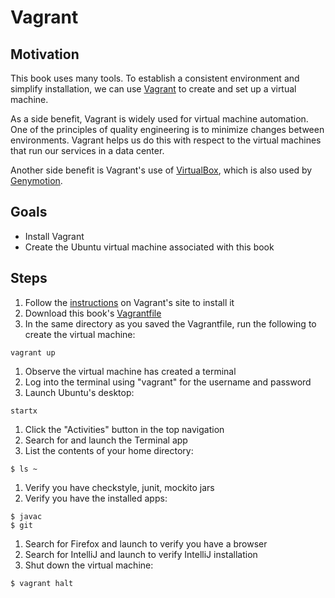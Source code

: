 # Vagrant

## Motivation

This book uses many tools. To establish a consistent environment and simplify installation, we can use [Vagrant](https://www.vagrantup.com) to create and set up a virtual machine.

As a side benefit, Vagrant is widely used for virtual machine automation. One of the principles of quality engineering is to minimize changes between environments. Vagrant helps us do this with respect to the virtual machines that run our services in a data center.

Another side benefit is Vagrant's use of [VirtualBox](https://www.virtualbox.org/), which is also used by [Genymotion](https://www.genymotion.com).


## Goals

* Install Vagrant
* Create the Ubuntu virtual machine associated with this book


## Steps

1. Follow the [instructions](http://docs.vagrantup.com/v2/installation/index.html) on Vagrant's site to install it
1. Download this book's [Vagrantfile](../Vagrantfile)
1. In the same directory as you saved the Vagrantfile, run the following to create the virtual machine:
```
vagrant up
```
1. Observe the virtual machine has created a terminal
1. Log into the terminal using "vagrant" for the username and password
1. Launch Ubuntu's desktop:
```
startx
```
1. Click the "Activities" button in the top navigation
1. Search for and launch the Terminal app
1. List the contents of your home directory:
```
$ ls ~
```
1. Verify you have checkstyle, junit, mockito jars
1. Verify you have the installed apps:
```
$ javac
$ git
```
1. Search for Firefox and launch to verify you have a browser
1. Search for IntelliJ and launch to verify IntelliJ installation
1. Shut down the virtual machine:
```
$ vagrant halt
```




